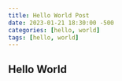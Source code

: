 ```yaml
---
title: Hello World Post 
date: 2023-01-21 18:30:00 -500
categories: [hello, world]
tags: [hello, world]
---
```


## Hello World